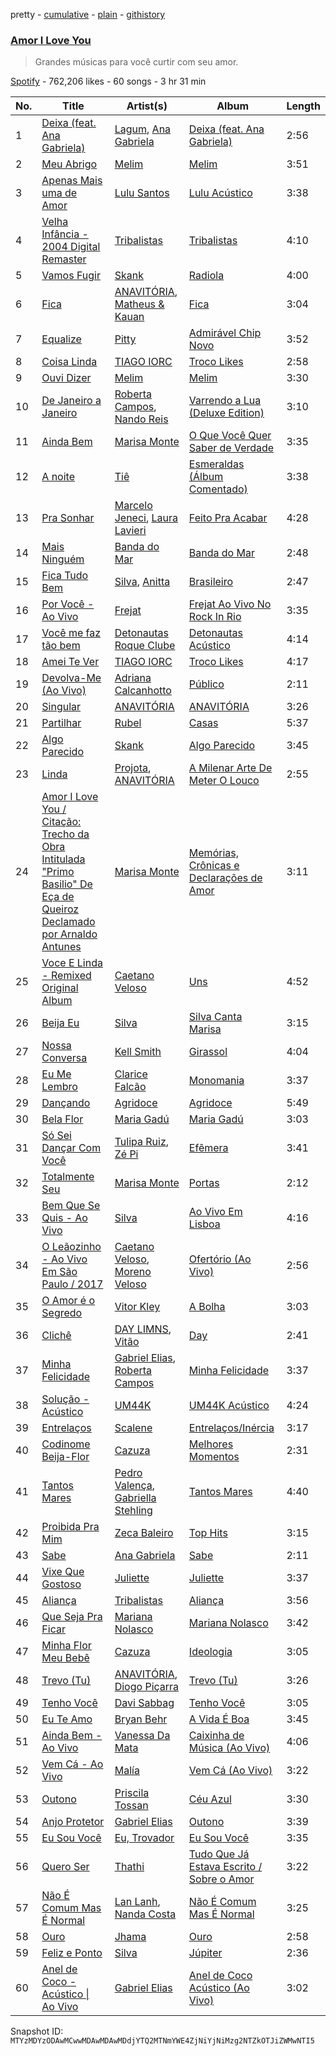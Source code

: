 pretty - [cumulative](/playlists/cumulative/37i9dQZF1DX3J5toT8HI72.md) - [plain](/playlists/plain/37i9dQZF1DX3J5toT8HI72) - [githistory](https://github.githistory.xyz/mackorone/spotify-playlist-archive/blob/main/playlists/plain/37i9dQZF1DX3J5toT8HI72)

### [Amor I Love You](https://open.spotify.com/playlist/37i9dQZF1DX3J5toT8HI72)

> Grandes músicas para você curtir com seu amor.

[Spotify](https://open.spotify.com/user/spotify) - 762,206 likes - 60 songs - 3 hr 31 min

| No. | Title | Artist(s) | Album | Length |
|---|---|---|---|---|
| 1 | [Deixa \(feat\. Ana Gabriela\)](https://open.spotify.com/track/3fLqmaO4vvZpFZSZy52VMp) | [Lagum](https://open.spotify.com/artist/5D56dZmhE9DgT01XixdHiD), [Ana Gabriela](https://open.spotify.com/artist/6a9WLQ5NsIV7U2qB16uFWD) | [Deixa \(feat\. Ana Gabriela\)](https://open.spotify.com/album/5y1vdBmkTHZNGCz5qswQzM) | 2:56 |
| 2 | [Meu Abrigo](https://open.spotify.com/track/5U28PY9MekLyCBYtLHGQpe) | [Melim](https://open.spotify.com/artist/6uYrXgVHctAJtIdSODcyLJ) | [Melim](https://open.spotify.com/album/5zj7hdfXIpN0OV2aFbk27J) | 3:51 |
| 3 | [Apenas Mais uma de Amor](https://open.spotify.com/track/6YNCE5qtrTa7YcnAOAEsDQ) | [Lulu Santos](https://open.spotify.com/artist/0A1oy7PC7fdzURgaLaWkL1) | [Lulu Acústico](https://open.spotify.com/album/14xCfgcBE9uCrwwR36NoVB) | 3:38 |
| 4 | [Velha Infância \- 2004 Digital Remaster](https://open.spotify.com/track/1mSxbLW7fKABfeY4lGpg0E) | [Tribalistas](https://open.spotify.com/artist/4laQz4PaKeh2Hu6QL6evVD) | [Tribalistas](https://open.spotify.com/album/1kNwLPweR4ieuoGvbm1kP1) | 4:10 |
| 5 | [Vamos Fugir](https://open.spotify.com/track/7dxK6RSoCWZcb5gobxs1h9) | [Skank](https://open.spotify.com/artist/4C4kpaAdp6aKSkguw40SsU) | [Radiola](https://open.spotify.com/album/6Gl3phBwyHvRtRAMQddCpe) | 4:00 |
| 6 | [Fica](https://open.spotify.com/track/3KK3nLgrRdycpnYxPDVfMV) | [ANAVITÓRIA](https://open.spotify.com/artist/1sPg5EHuQXTMElpZ4iUgXe), [Matheus & Kauan](https://open.spotify.com/artist/2Z0lRIqr997lIUiPtrpKCr) | [Fica](https://open.spotify.com/album/73LZa11pSpEYhaCCcIXAiZ) | 3:04 |
| 7 | [Equalize](https://open.spotify.com/track/2iUxWUv5TovjBmayOcWohB) | [Pitty](https://open.spotify.com/artist/2dmQ0vMD3THLMcz7DsvfaT) | [Admirável Chip Novo](https://open.spotify.com/album/6t9HEcqxPe5dsIlHyYwATK) | 3:52 |
| 8 | [Coisa Linda](https://open.spotify.com/track/6o0rGxp5tdtX8cmqXwVIwE) | [TIAGO IORC](https://open.spotify.com/artist/4iWkwAVzssjb8XgxdoOL6M) | [Troco Likes](https://open.spotify.com/album/7pPgZtAzIIBd9rMk3s3MsH) | 2:58 |
| 9 | [Ouvi Dizer](https://open.spotify.com/track/1qCLx3nX25NuhfPjM5E1qV) | [Melim](https://open.spotify.com/artist/6uYrXgVHctAJtIdSODcyLJ) | [Melim](https://open.spotify.com/album/5zj7hdfXIpN0OV2aFbk27J) | 3:30 |
| 10 | [De Janeiro a Janeiro](https://open.spotify.com/track/27Es7REkNYsWCMBoIbmwCW) | [Roberta Campos](https://open.spotify.com/artist/5CC2At3k0Xnyc5s9yHdyax), [Nando Reis](https://open.spotify.com/artist/7n1XMwvxPf10t4OX6h6Ufy) | [Varrendo a Lua \(Deluxe Edition\)](https://open.spotify.com/album/0cUBCO5cOvR80fKEDJ18TJ) | 3:10 |
| 11 | [Ainda Bem](https://open.spotify.com/track/43BCxznTSBLcXzu4lJ8KW5) | [Marisa Monte](https://open.spotify.com/artist/0rSTXALHu0EKAawPLBdODH) | [O Que Você Quer Saber de Verdade](https://open.spotify.com/album/0NW6Z4aNFiaj2pN83d1fyg) | 3:35 |
| 12 | [A noite](https://open.spotify.com/track/06XSmh92M0FIYNGC4Ss0CX) | [Tiê](https://open.spotify.com/artist/5rTjH3aABAmPM5B6DZebZ7) | [Esmeraldas \(Álbum Comentado\)](https://open.spotify.com/album/6EtAuxIwZCEuUZEqn2DwII) | 3:38 |
| 13 | [Pra Sonhar](https://open.spotify.com/track/2VJOJBlHlSzdsf1uBpReKe) | [Marcelo Jeneci](https://open.spotify.com/artist/21LI2q2QDyaNjyfXaWWTOE), [Laura Lavieri](https://open.spotify.com/artist/1TqENBMGiIRbO5A0Rhc0za) | [Feito Pra Acabar](https://open.spotify.com/album/2aD4bVWQ2RrPvpOHSV2nSO) | 4:28 |
| 14 | [Mais Ninguém](https://open.spotify.com/track/6uFwhB7gVs7ExCAfJD5BWg) | [Banda do Mar](https://open.spotify.com/artist/1Gu3ALcPEx3FFGAfAbqQvD) | [Banda do Mar](https://open.spotify.com/album/1Jlhl64iUyVxFgApbvyCS4) | 2:48 |
| 15 | [Fica Tudo Bem](https://open.spotify.com/track/0trB3R0YBk3vGrGm5YSUTv) | [Silva](https://open.spotify.com/artist/50sftj2oW2iBviA6RkTzsz), [Anitta](https://open.spotify.com/artist/7FNnA9vBm6EKceENgCGRMb) | [Brasileiro](https://open.spotify.com/album/6r0GYeEO1BddAuBD4eM4cq) | 2:47 |
| 16 | [Por Você \- Ao Vivo](https://open.spotify.com/track/4gqxE2PMdk6HvZKEqsQ8YE) | [Frejat](https://open.spotify.com/artist/3WVjDclrbHsxjxhiOqHdnw) | [Frejat Ao Vivo No Rock In Rio](https://open.spotify.com/album/6hSYXe2y8uYY62B3PCiq3T) | 3:35 |
| 17 | [Você me faz tão bem](https://open.spotify.com/track/656TZu3G6rnfK9m2Y0zR6g) | [Detonautas Roque Clube](https://open.spotify.com/artist/5AlUDdksfPP7l4Qm22MJA9) | [Detonautas Acústico](https://open.spotify.com/album/0wmqgQTtS74RuTwQeR2RL3) | 4:14 |
| 18 | [Amei Te Ver](https://open.spotify.com/track/4owo0j5bw45IqiHxsTzcd6) | [TIAGO IORC](https://open.spotify.com/artist/4iWkwAVzssjb8XgxdoOL6M) | [Troco Likes](https://open.spotify.com/album/7pPgZtAzIIBd9rMk3s3MsH) | 4:17 |
| 19 | [Devolva\-Me \(Ao Vivo\)](https://open.spotify.com/track/5sz2LrG6jY6u7U0g2k7kws) | [Adriana Calcanhotto](https://open.spotify.com/artist/72f733zGuCPEzCSLs9wOVi) | [Público](https://open.spotify.com/album/5rZSelFMehsRmVV0wBlqTR) | 2:11 |
| 20 | [Singular](https://open.spotify.com/track/2bwNhYxgQlkokiEn94eAYT) | [ANAVITÓRIA](https://open.spotify.com/artist/1sPg5EHuQXTMElpZ4iUgXe) | [ANAVITÓRIA](https://open.spotify.com/album/2UkBU2McOTulQ1Ki7OwDIw) | 3:26 |
| 21 | [Partilhar](https://open.spotify.com/track/3WVBQjDRoUUTJnWVaUUEHL) | [Rubel](https://open.spotify.com/artist/0slVGXBggrLglTLNKbeEyW) | [Casas](https://open.spotify.com/album/4srydLleGSH7OmLav3nCTX) | 5:37 |
| 22 | [Algo Parecido](https://open.spotify.com/track/1xd17oTRJ5sFIHySHLnad9) | [Skank](https://open.spotify.com/artist/4C4kpaAdp6aKSkguw40SsU) | [Algo Parecido](https://open.spotify.com/album/4xujhMVqrfeMvtt4SV8QIb) | 3:45 |
| 23 | [Linda](https://open.spotify.com/track/6wnCBT8ip4i9HRhM3HVk6d) | [Projota](https://open.spotify.com/artist/2zGf6lwQ9PxXdoeo5XXP2K), [ANAVITÓRIA](https://open.spotify.com/artist/1sPg5EHuQXTMElpZ4iUgXe) | [A Milenar Arte De Meter O Louco](https://open.spotify.com/album/2TsL9NFMTknpXO7P962oyj) | 2:55 |
| 24 | [Amor I Love You / Citação: Trecho da Obra Intitulada "Primo Basilio" De Eça de Queiroz Declamado por Arnaldo Antunes](https://open.spotify.com/track/5nwT95l5rMdQPaydjGh32q) | [Marisa Monte](https://open.spotify.com/artist/0rSTXALHu0EKAawPLBdODH) | [Memórias, Crônicas e Declarações de Amor](https://open.spotify.com/album/349Z96WB2lmLLATHQT2wyL) | 3:11 |
| 25 | [Voce E Linda \- Remixed Original Album](https://open.spotify.com/track/0hQbovQO5Cui5Imze8Q3oo) | [Caetano Veloso](https://open.spotify.com/artist/7HGNYPmbDrMkylWqeFCOIQ) | [Uns](https://open.spotify.com/album/4UOAwKUc79FtTSK6NmRFB3) | 4:52 |
| 26 | [Beija Eu](https://open.spotify.com/track/4LBupHhBSFZCXhPteUWWY3) | [Silva](https://open.spotify.com/artist/50sftj2oW2iBviA6RkTzsz) | [Silva Canta Marisa](https://open.spotify.com/album/0Us3ZgxlQGMYZLwiLmjoHz) | 3:15 |
| 27 | [Nossa Conversa](https://open.spotify.com/track/5LMD7LjRhnBrDiTUVja4nG) | [Kell Smith](https://open.spotify.com/artist/74WDLxBsm1TLxV6WVwD994) | [Girassol](https://open.spotify.com/album/4TBlkvzwaXXMidx4Y24Lda) | 4:04 |
| 28 | [Eu Me Lembro](https://open.spotify.com/track/3g2mIjzQJhOLcloOnJcZJe) | [Clarice Falcão](https://open.spotify.com/artist/1wFTlPjO7zRtvylmu5pm1d) | [Monomania](https://open.spotify.com/album/7HpyNnONRvryrDxanTrysA) | 3:37 |
| 29 | [Dançando](https://open.spotify.com/track/0QDXiLDkxOPlqwAsCCSggx) | [Agridoce](https://open.spotify.com/artist/4SyWhCnXrV0FDnGw1ISMJI) | [Agridoce](https://open.spotify.com/album/5OLjJ3js2XpdaDGBAk5X5x) | 5:49 |
| 30 | [Bela Flor](https://open.spotify.com/track/1hmDsnhtabIjJPur68pu5Z) | [Maria Gadú](https://open.spotify.com/artist/3uCu2WgyG0Iw50ylOYDSpH) | [Maria Gadú](https://open.spotify.com/album/60zdKaNDD0nMnM90ndtcGF) | 3:03 |
| 31 | [Só Sei Dançar Com Você](https://open.spotify.com/track/4IiviKTCCIJSYsWzxCpqsD) | [Tulipa Ruiz](https://open.spotify.com/artist/6OokCpvxnYv43WcFqejMLb), [Zé Pi](https://open.spotify.com/artist/1ZLHH9MsBSa70q6KcGzWNM) | [Efêmera](https://open.spotify.com/album/1SYkXi1CqOnutbLombhkrs) | 3:41 |
| 32 | [Totalmente Seu](https://open.spotify.com/track/2WxFuSpORAwJ1XNDeBMSg9) | [Marisa Monte](https://open.spotify.com/artist/0rSTXALHu0EKAawPLBdODH) | [Portas](https://open.spotify.com/album/3Aa9vN06FcpjOlytlAQP3A) | 2:12 |
| 33 | [Bem Que Se Quis \- Ao Vivo](https://open.spotify.com/track/1nGI6ent4Eb8jmE4cnq3Gy) | [Silva](https://open.spotify.com/artist/50sftj2oW2iBviA6RkTzsz) | [Ao Vivo Em Lisboa](https://open.spotify.com/album/6FQczUJwjqNAjBVTnwsn0k) | 4:16 |
| 34 | [O Leãozinho \- Ao Vivo Em São Paulo / 2017](https://open.spotify.com/track/3ejU8JMenktibKkNz9dPBL) | [Caetano Veloso](https://open.spotify.com/artist/7HGNYPmbDrMkylWqeFCOIQ), [Moreno Veloso](https://open.spotify.com/artist/57IX1XTNL4DPilyY5pQsaK) | [Ofertório \(Ao Vivo\)](https://open.spotify.com/album/3PlAbFQa9MEymxTgQC51wv) | 2:56 |
| 35 | [O Amor é o Segredo](https://open.spotify.com/track/7tOXo8dzQYKgWHWB9nxBVg) | [Vitor Kley](https://open.spotify.com/artist/4FGcERJWMg8ENOLixwF71U) | [A Bolha](https://open.spotify.com/album/26Tbxt6xagipSQItYUBCeE) | 3:03 |
| 36 | [Clichê](https://open.spotify.com/track/4eK0Z2KoqIvsyg0gbuZOvg) | [DAY LIMNS](https://open.spotify.com/artist/1x1qM3ZqHhJOn11m42svnc), [Vitão](https://open.spotify.com/artist/06lnOkY99sXVW44Y0M4BDP) | [Day](https://open.spotify.com/album/1H9uCuBYQzu2n5j0i728YF) | 2:41 |
| 37 | [Minha Felicidade](https://open.spotify.com/track/3vKTQ4R6ZZ9re7XIedJ5PQ) | [Gabriel Elias](https://open.spotify.com/artist/5M06IyTZgyRlWeNjazqsZK), [Roberta Campos](https://open.spotify.com/artist/5CC2At3k0Xnyc5s9yHdyax) | [Minha Felicidade](https://open.spotify.com/album/7kTQATXuDnYuis6WSYZEn5) | 3:37 |
| 38 | [Solução \- Acústico](https://open.spotify.com/track/2iO6rLYnDiMJqioCefh395) | [UM44K](https://open.spotify.com/artist/3zhKxZr516VdNDa8v3oft2) | [UM44K Acústico](https://open.spotify.com/album/1ZhPU7ZlUoaGbvzvnuTxXh) | 4:24 |
| 39 | [Entrelaços](https://open.spotify.com/track/7G8g5eNiXRtM96YAQ09Nsl) | [Scalene](https://open.spotify.com/artist/4PTd1rpXV7XDffOuLY7M0z) | [Entrelaços/Inércia](https://open.spotify.com/album/0IiOAGrdsbhSZfxaHtFXgi) | 3:17 |
| 40 | [Codinome Beija\-Flor](https://open.spotify.com/track/2jERD2u9uoC7gGNQ0LbCrI) | [Cazuza](https://open.spotify.com/artist/1PwOU6fFbmaGkK3wkbb8fU) | [Melhores Momentos](https://open.spotify.com/album/2jGyiRzQpIUs4ZATSHzUVa) | 2:31 |
| 41 | [Tantos Mares](https://open.spotify.com/track/4vYGUUbIubTOupFsDsV4Ct) | [Pedro Valença](https://open.spotify.com/artist/2fBxIdkeMcxcjtBlPuWZl7), [Gabriella Stehling](https://open.spotify.com/artist/4SEBf4y5A67ua6LjLHvJwZ) | [Tantos Mares](https://open.spotify.com/album/18fvdisM9gH3ZWH6ETAGBd) | 4:40 |
| 42 | [Proibida Pra Mim](https://open.spotify.com/track/0Cro1lolgliyLKxGptK6RZ) | [Zeca Baleiro](https://open.spotify.com/artist/7LunbFWIm3RPQpywjOSSd8) | [Top Hits](https://open.spotify.com/album/1QKWvjU1m1Eh2CJ2TsiPE8) | 3:15 |
| 43 | [Sabe](https://open.spotify.com/track/2PTyjGy10dTbYGYxzc3O1U) | [Ana Gabriela](https://open.spotify.com/artist/6a9WLQ5NsIV7U2qB16uFWD) | [Sabe](https://open.spotify.com/album/6xZFZZfrItujSQlRbfOvqN) | 2:11 |
| 44 | [Vixe Que Gostoso](https://open.spotify.com/track/2JMOMpspSaGua3VK2EFcGZ) | [Juliette](https://open.spotify.com/artist/5coW9ioCpvEYGx4v1nvWec) | [Juliette](https://open.spotify.com/album/2QGcICCnguCa8ovMHUMs3q) | 3:37 |
| 45 | [Aliança](https://open.spotify.com/track/1eFlkymohjGtRnnYGabg8s) | [Tribalistas](https://open.spotify.com/artist/4laQz4PaKeh2Hu6QL6evVD) | [Aliança](https://open.spotify.com/album/7HuXR9KhA5SRybSQoTYLnM) | 3:56 |
| 46 | [Que Seja Pra Ficar](https://open.spotify.com/track/5QQQUig8yIgWG1Yyd3PcmZ) | [Mariana Nolasco](https://open.spotify.com/artist/2DMXwm5MCyjDIQ7W3Zh7EH) | [Mariana Nolasco](https://open.spotify.com/album/6OjzwQGhOxJneIOaltnuSr) | 3:42 |
| 47 | [Minha Flor Meu Bebê](https://open.spotify.com/track/2xQIYPF3nQEEQFie7IfyqB) | [Cazuza](https://open.spotify.com/artist/1PwOU6fFbmaGkK3wkbb8fU) | [Ideologia](https://open.spotify.com/album/0EeQ43GyKU8pVTULAlx5be) | 3:05 |
| 48 | [Trevo \(Tu\)](https://open.spotify.com/track/5q4JsfI9AB24MvocER0uOF) | [ANAVITÓRIA](https://open.spotify.com/artist/1sPg5EHuQXTMElpZ4iUgXe), [Diogo Piçarra](https://open.spotify.com/artist/3tOS3iTJSHwowFPRdR4Wsf) | [Trevo \(Tu\)](https://open.spotify.com/album/3aiwd8AMyeYlkhhbfRwkJ4) | 3:26 |
| 49 | [Tenho Você](https://open.spotify.com/track/2FJrDD1ZvsUg9klCy4LjCj) | [Davi Sabbag](https://open.spotify.com/artist/5XqH779LPE3MY0wFSg9JY8) | [Tenho Você](https://open.spotify.com/album/29PFiWp9zAiwoiIx4gyApm) | 3:05 |
| 50 | [Eu Te Amo](https://open.spotify.com/track/5oXihYXwoWrwJJyPrQF2k1) | [Bryan Behr](https://open.spotify.com/artist/1nbIxJpSdhe1dzImxd8WfF) | [A Vida É Boa](https://open.spotify.com/album/24jHOtYr4QloZTAQSTJgTO) | 3:45 |
| 51 | [Ainda Bem \- Ao Vivo](https://open.spotify.com/track/2hF5LOXCtxjF3WOG2GUAry) | [Vanessa Da Mata](https://open.spotify.com/artist/57pVvBwa3ZCR9LsVlkLXj7) | [Caixinha de Música \(Ao Vivo\)](https://open.spotify.com/album/2ppwsXjEr8ivDNpZdcZS5b) | 4:06 |
| 52 | [Vem Cá \- Ao Vivo](https://open.spotify.com/track/0EsFrHIUYEJmMDHPbMOb96) | [Malía](https://open.spotify.com/artist/06Ta0NqRjBW6qubwdyeb9u) | [Vem Cá \(Ao Vivo\)](https://open.spotify.com/album/4n3V55qm74LHzn5JTH6pLN) | 3:22 |
| 53 | [Outono](https://open.spotify.com/track/30i1uYhaut3vanP6wM4AFh) | [Priscila Tossan](https://open.spotify.com/artist/4EZLWNKsB2l3Lm6vqJDFoA) | [Céu Azul](https://open.spotify.com/album/77r7XnNrwge6RH38NUVOvY) | 3:30 |
| 54 | [Anjo Protetor](https://open.spotify.com/track/3VdeZzowGusdGH9YbNX5fu) | [Gabriel Elias](https://open.spotify.com/artist/5M06IyTZgyRlWeNjazqsZK) | [Outono](https://open.spotify.com/album/2V6U3S4sRuT69AiLFgKU3y) | 3:39 |
| 55 | [Eu Sou Você](https://open.spotify.com/track/1S5xxCLAVai7U3iNn4GztE) | [Eu, Trovador](https://open.spotify.com/artist/5UoJcZMaNYTNDVwKyEJi88) | [Eu Sou Você](https://open.spotify.com/album/7mdQkEIU6pBlz9y9E9lEX1) | 3:35 |
| 56 | [Quero Ser](https://open.spotify.com/track/60KcgPqMPtRlM9KB5AIIwh) | [Thathi](https://open.spotify.com/artist/4Q3MIgxByb0Iz264mvcmUn) | [Tudo Que Já Estava Escrito / Sobre o Amor](https://open.spotify.com/album/2BZO5nCdJ293rmtyBZWhb7) | 3:22 |
| 57 | [Não É Comum Mas É Normal](https://open.spotify.com/track/3qK4cPOkKJ00tAWeFBFMXm) | [Lan Lanh](https://open.spotify.com/artist/7uPgOaM3jjmkwuua1RgZHg), [Nanda Costa](https://open.spotify.com/artist/1zWJTFpRoMlT21OaXniRsb) | [Não É Comum Mas É Normal](https://open.spotify.com/album/2BLOshVN7dKtfMzA89mQhH) | 3:25 |
| 58 | [Ouro](https://open.spotify.com/track/6QcHZSh7EV7EvhUnovI1Bw) | [Jhama](https://open.spotify.com/artist/5mXYWM38dlAs01e3XQEtma) | [Ouro](https://open.spotify.com/album/3crtjM7DJVNSvXfn2v65Lq) | 2:58 |
| 59 | [Feliz e Ponto](https://open.spotify.com/track/1QYmLRM57ZQtI4XF7sELDe) | [Silva](https://open.spotify.com/artist/50sftj2oW2iBviA6RkTzsz) | [Júpiter](https://open.spotify.com/album/7h6xV3HFFEltOSwr0e6mzn) | 2:36 |
| 60 | [Anel de Coco \- Acústico \| Ao Vivo](https://open.spotify.com/track/7LuLv35fgBvI0FkzxT9r3l) | [Gabriel Elias](https://open.spotify.com/artist/5M06IyTZgyRlWeNjazqsZK) | [Anel de Coco Acústico \(Ao Vivo\)](https://open.spotify.com/album/1F3sVbUnq8vA3IR4154jI8) | 3:02 |

Snapshot ID: `MTYzMDYzODAwMCwwMDAwMDAwMDdjYTQ2MTNmYWE4ZjNiYjNiMzg2NTZkOTJiZWMwNTI5`
